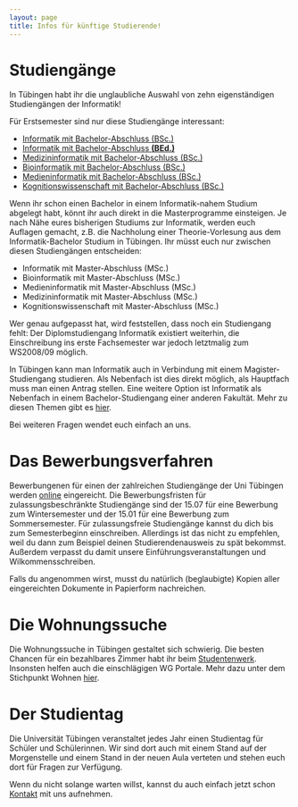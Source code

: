 ```yaml
---
layout: page
title: Infos für künftige Studierende!
---
```


# Studiengänge

In Tübingen habt ihr die unglaubliche Auswahl von zehn eigenständigen
Studiengängen der Informatik\!

Für Erstsemester sind nur diese Studiengänge interessant:


  * [Informatik mit Bachelor-Abschluss (BSc.)](infos/courses/info)
  * [Informatik mit Bachelor-Abschluss **(BEd.)**](infos/courses/edu)
  * [Medizininformatik mit Bachelor-Abschluss (BSc.)](infos/courses/medicine)
  * [Bioinformatik mit Bachelor-Abschluss (BSc.)](infos/courses/bioinfo)
  * [Medieninformatik mit Bachelor-Abschluss (BSc.)](infos/courses/medi)
  * [Kognitionswissenschaft mit Bachelor-Abschluss (BSc.)](infos/courses/kogni)


Wenn ihr schon einen Bachelor in einem Informatik-nahem Studium abgelegt
habt, könnt ihr auch direkt in die Masterprogramme einsteigen. Je nach
Nähe eures bisherigen Studiums zur Informatik, werden euch Auflagen
gemacht, z.B. die Nachholung einer Theorie-Vorlesung aus dem
Informatik-Bachelor Studium in Tübingen. Ihr müsst euch nur zwischen
diesen Studiengängen entscheiden:


  * Informatik mit Master-Abschluss (MSc.)
  * Bioinformatik mit Master-Abschluss (MSc.)
  * Medieninformatik mit Master-Abschluss (MSc.)
  * Medizininformatik mit Master-Abschluss (MSc.)
  * Kognitionswissenschaft mit Master-Abschluss (MSc.)


Wer genau aufgepasst hat, wird feststellen, dass noch ein Studiengang
fehlt: Der Diplomstudiengang Informatik existiert weiterhin, die
Einschreibung ins erste Fachsemester war jedoch letztmalig zum WS2008/09
möglich.

In Tübingen kann man Informatik auch in Verbindung mit einem
Magister-Studiengang studieren. Als Nebenfach ist dies direkt möglich,
als Hauptfach muss man einen Antrag stellen. Eine weitere Option ist
Informatik als Nebenfach in einem Bachelor-Studiengang einer anderen
Fakultät. Mehr zu diesen Themen gibt es
[hier](https://uni-tuebingen.de/fakultaeten/mathematisch-naturwissenschaftliche-fakultaet/fachbereiche/informatik/studium/studiengaenge/informatik/bachelor-nebenfach/).

Bei weiteren Fragen wendet euch einfach an uns.

# Das Bewerbungsverfahren

Bewerbungenen für einen der zahlreichen Studiengänge der Uni Tübingen werden [online](https://uni-tuebingen.de/studium/bewerbung-und-immatrikulation/) eingereicht. Die Bewerbungsfristen für zulassungsbeschränkte Studiengänge sind der 15.07 für eine Bewerbung zum Wintersemester und der 15.01 für eine Bewerbung zum Sommersemester. Für zulassungsfreie Studiengänge kannst du dich bis zum Semesterbeginn einschreiben. Allerdings ist das nicht zu empfehlen, weil du dann zum Beispiel deinen Studierendenausweis zu spät bekommst. Außerdem verpasst du damit unsere Einführungsveranstaltungen und Wilkommensschreiben.

Falls du angenommen wirst, musst du natürlich (beglaubigte) Kopien aller eingereichten Dokumente in Papierform nachreichen.


# Die Wohnungssuche

Die Wohnungssuche in Tübingen gestaltet sich schwierig. Die besten Chancen für ein bezahlbares Zimmer habt ihr beim [Studentenwerk](https://www.my-stuwe.de/). Insonsten helfen auch die einschlägigen WG Portale. Mehr dazu unter dem Stichpunkt Wohnen [hier](infos/anfi-faq).

# Der Studientag

Die Universität Tübingen veranstaltet jedes Jahr einen Studientag für Schüler und Schülerinnen. Wir sind dort auch mit einem Stand auf der Morgenstelle und einem Stand in der neuen Aula verteten und stehen euch dort für Fragen zur Verfügung.

Wenn du nicht solange warten willst, kannst du auch einfach jetzt schon [Kontakt](/kontakt) mit uns aufnehmen.
